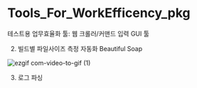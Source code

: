 # Tools_For_WorkEfficency_pkg
 테스트용 업무효율화 툴: 웹 크롤러/커맨드 입력 GUI 툴


2. 빌드별 파일사이즈 측정 자동화
Beautiful Soap

![ezgif com-video-to-gif (1)](https://user-images.githubusercontent.com/25470405/77300000-b58d1000-6d30-11ea-98d9-eb412cd8724a.gif)

3. 로그 파싱

